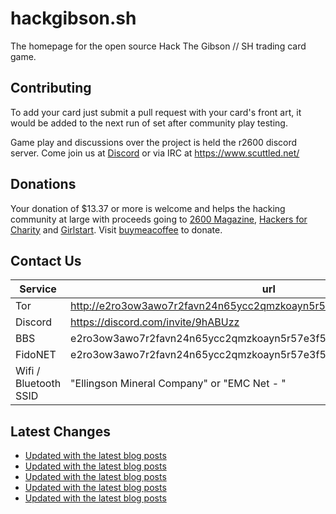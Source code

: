 # hackgibson.sh
The homepage for the open source Hack The Gibson // SH trading card game.


## Contributing

To add your card just submit a pull request with your card's front art, it would be added to the next run of set after community play testing.

Game play and discussions over the project is held the r2600 discord server. Come join us at [Discord](https://discord.com/invite/9hABUzz) or via IRC at https://www.scuttled.net/


## Donations

Your donation of $13.37 or more is welcome and helps the hacking community at large with proceeds going to [2600 Magazine](https://2600.com/), [Hackers for Charity](https://hackersforcharity.org) and [Girlstart](https://girlstart.org).  Visit [buymeacoffee](https://www.buymeacoffee.com/hackgibson.sh) to donate.


## Contact Us

Service | url
-|-
Tor | http://e2ro3ow3awo7r2favn24n65ycc2qmzkoayn5r57e3f56nvjwdcgg32ad.onion
Discord | https://discord.com/invite/9hABUzz
BBS | e2ro3ow3awo7r2favn24n65ycc2qmzkoayn5r57e3f56nvjwdcgg32ad.onion:23
FidoNET | e2ro3ow3awo7r2favn24n65ycc2qmzkoayn5r57e3f56nvjwdcgg32ad.onion:24554
Wifi / Bluetooth SSID | "Ellingson Mineral Company" or "EMC Net - <fidonet address>"

## Latest Changes
<!-- BLOG-POST-LIST:START -->
- [Updated with the latest blog posts](https://github.com/DFW2600/hackgibson.sh/commit/e162b40c8dd63557059159d1fcfdbd57d307b053)
- [Updated with the latest blog posts](https://github.com/DFW2600/hackgibson.sh/commit/f0fcc4cff3f1fb647a02a780caf4af067ae240c4)
- [Updated with the latest blog posts](https://github.com/DFW2600/hackgibson.sh/commit/5d4b3b1da19725c5b342cf1dea412d079d1fd35a)
- [Updated with the latest blog posts](https://github.com/DFW2600/hackgibson.sh/commit/73663c55329593fae0571d62ab920dd7ef41ae31)
- [Updated with the latest blog posts](https://github.com/DFW2600/hackgibson.sh/commit/fab2cd7aad4b3d6c588cf2bec217fb80b1ac874e)
<!-- BLOG-POST-LIST:END -->
